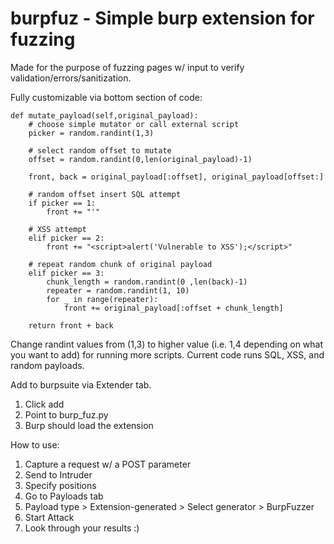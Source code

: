 # burpfuz - Simple burp extension for fuzzing

Made for the purpose of fuzzing pages w/ input to verify validation/errors/sanitization.

Fully customizable via bottom section of code:

	def mutate_payload(self,original_payload):
		# choose simple mutator or call external script
		picker = random.randint(1,3)

		# select random offset to mutate
		offset = random.randint(0,len(original_payload)-1)

		front, back = original_payload[:offset], original_payload[offset:]

		# random offset insert SQL attempt
		if picker == 1:
			front += "'"

		# XSS attempt
		elif picker == 2:
			front += "<script>alert('Vulnerable to XSS');</script>"

		# repeat random chunk of original payload
		elif picker == 3:
			chunk_length = random.randint(0 ,len(back)-1)
			repeater = random.randint(1, 10)
			for _ in range(repeater):
				front += original_payload[:offset + chunk_length]
		
		return front + back

Change randint values from (1,3) to higher value (i.e. 1,4 depending on what you want to add) for running more scripts.
Current code runs SQL, XSS, and random payloads.

Add to burpsuite via Extender tab.
1. Click add
2. Point to burp_fuz.py
3. Burp should load the extension

How to use:
1. Capture a request w/ a POST parameter
2. Send to Intruder
3. Specify positions
4. Go to Payloads tab
5. Payload type > Extension-generated > Select generator > BurpFuzzer
6. Start Attack
7. Look through your results :)
